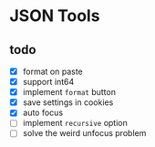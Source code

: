 # JSON Tools

## todo

- [x] format on paste
- [x] support int64
- [x] implement `format` button
- [x] save settings in cookies
- [x] auto focus
- [ ] implement `recursive` option
- [ ] solve the weird unfocus problem
